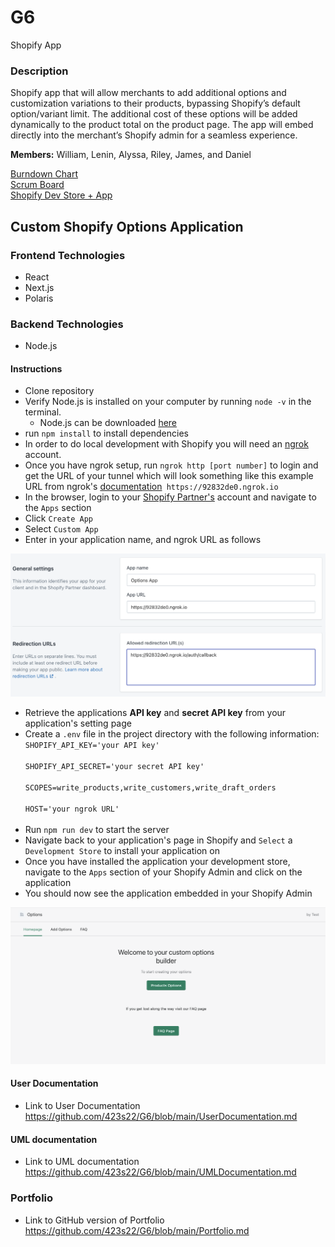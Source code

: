 # G6
Shopify App

### Description 
Shopify app that will allow merchants to add additional options and customization variations to their products, bypassing Shopify’s default option/variant limit. The additional cost of these options will be added dynamically to the product total on the product page. The app will embed directly into the merchant’s Shopify admin for a seamless experience.  

**Members:** William, Lenin, Alyssa, Riley, James, and Daniel


[Burndown Chart](https://docs.google.com/spreadsheets/d/1qWjqU1w1oxYyYeYFQ7EqP9aI5dt4SIy14x6kxzEHuD4/edit#gid=0)<br/> 
[Scrum Board](https://leninlewis.atlassian.net/jira/software/projects/SHOP/boards/1)<br/> 
[Shopify Dev Store + App](https://esof-test-store.myshopify.com/admin/apps/options-2)

## Custom Shopify Options Application

### Frontend Technologies
* React
* Next.js
* Polaris

### Backend Technologies
* Node.js

#### Instructions

* Clone repository
* Verify Node.js is installed on your computer by running `node -v` in the terminal.  
  * Node.js can be downloaded [here](https://nodejs.org/en/download/)
* run `npm install` to install dependencies
* In order to do local development with Shopify you will need an [ngrok](https://ngrok.com/) account. 
* Once you have ngrok setup, run `ngrok http [port number]` to login and get the URL of your tunnel which will look something like this example URL from ngrok's [documentation](https://ngrok.com/docs)` https://92832de0.ngrok.io`
* In the browser, login to your [Shopify Partner's](https://www.shopify.com/partners) account and navigate to the `Apps` section
* Click `Create App`
* Select `Custom App`
* Enter in your application name, and ngrok URL as follows 

![App setup Example](https://github.com/423s22/G6/blob/main/screenshots/example_app_setup.png)
* Retrieve the applications **API key** and **secret API key** from your application's setting page
* Create a `.env` file in the project directory with the following information:<br/>
  `SHOPIFY_API_KEY='your API key'`<br/>  
  `SHOPIFY_API_SECRET='your secret API key'`<br/>  
  `SCOPES=write_products,write_customers,write_draft_orders`<br/>  
  `HOST='your ngrok URL'`<br/><br/>  
* Run `npm run dev` to start the server
* Navigate back to your application's page in Shopify and `Select` a `Development Store` to install your application on
* Once you have installed the application your development store, navigate to the `Apps` section of your Shopify Admin and click on the application
* You should now see the application embedded in your Shopify Admin

![embedded app](https://github.com/423s22/G6/blob/main/screenshots/options_homepage.png)

#### User Documentation 
* Link to User Documentation https://github.com/423s22/G6/blob/main/UserDocumentation.md

#### UML documentation 
* Link to UML documentation https://github.com/423s22/G6/blob/main/UMLDocumentation.md

### Portfolio 
* Link to GitHub version of Portfolio https://github.com/423s22/G6/blob/main/Portfolio.md

